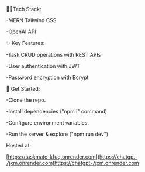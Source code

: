 👨‍💻Tech Stack:

-MERN Tailwind CSS

-OpenAI API

✨ Key Features:

-Task CRUD operations with REST APIs

-User authentication with JWT

-Password encryption with Bcrypt

🚀 Get Started:

-Clone the repo.

-Install dependencies ("npm i" command)

-Configure environment variables.

-Run the server & explore ("npm run dev")

Hosted at:

[https://taskmate-kfuq.onrender.com](https://chatgpt-7jxm.onrender.com)https://chatgpt-7jxm.onrender.com
